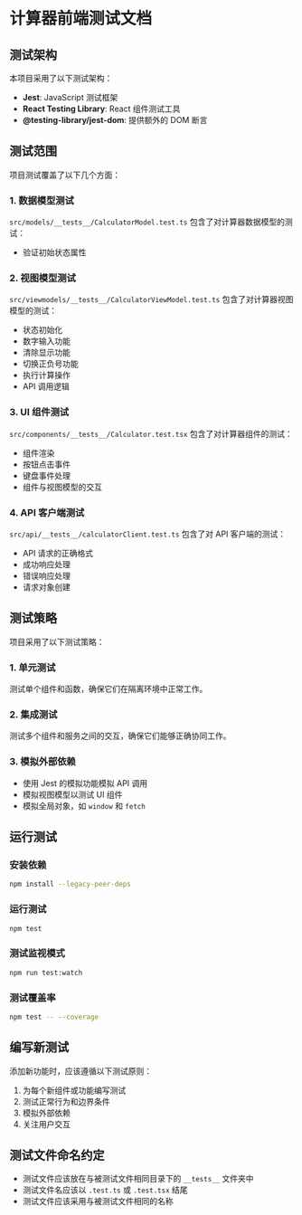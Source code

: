 # 计算器前端测试文档

## 测试架构

本项目采用了以下测试架构：

- **Jest**: JavaScript 测试框架
- **React Testing Library**: React 组件测试工具
- **@testing-library/jest-dom**: 提供额外的 DOM 断言

## 测试范围

项目测试覆盖了以下几个方面：

### 1. 数据模型测试

`src/models/__tests__/CalculatorModel.test.ts` 包含了对计算器数据模型的测试：

- 验证初始状态属性

### 2. 视图模型测试

`src/viewmodels/__tests__/CalculatorViewModel.test.ts` 包含了对计算器视图模型的测试：

- 状态初始化
- 数字输入功能
- 清除显示功能
- 切换正负号功能
- 执行计算操作
- API 调用逻辑

### 3. UI 组件测试

`src/components/__tests__/Calculator.test.tsx` 包含了对计算器组件的测试：

- 组件渲染
- 按钮点击事件
- 键盘事件处理
- 组件与视图模型的交互

### 4. API 客户端测试

`src/api/__tests__/calculatorClient.test.ts` 包含了对 API 客户端的测试：

- API 请求的正确格式
- 成功响应处理
- 错误响应处理
- 请求对象创建

## 测试策略

项目采用了以下测试策略：

### 1. 单元测试

测试单个组件和函数，确保它们在隔离环境中正常工作。

### 2. 集成测试

测试多个组件和服务之间的交互，确保它们能够正确协同工作。

### 3. 模拟外部依赖

- 使用 Jest 的模拟功能模拟 API 调用
- 模拟视图模型以测试 UI 组件
- 模拟全局对象，如 `window` 和 `fetch`

## 运行测试

### 安装依赖

```bash
npm install --legacy-peer-deps
```

### 运行测试

```bash
npm test
```

### 测试监视模式

```bash
npm run test:watch
```

### 测试覆盖率

```bash
npm test -- --coverage
```

## 编写新测试

添加新功能时，应该遵循以下测试原则：

1. 为每个新组件或功能编写测试
2. 测试正常行为和边界条件
3. 模拟外部依赖
4. 关注用户交互

## 测试文件命名约定

- 测试文件应该放在与被测试文件相同目录下的 `__tests__` 文件夹中
- 测试文件名应该以 `.test.ts` 或 `.test.tsx` 结尾
- 测试文件应该采用与被测试文件相同的名称 
